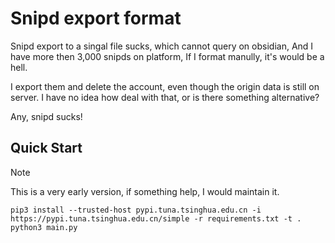 # Snipd export format

Snipd export to a singal file sucks, which cannot query on obsidian, And I have more then 3,000 snipds on platform, If I format manully, it's would be a hell.

I export them and delete the account, even though the origin data is still on server. I have no idea how deal with that, or is there something alternative?

Any, snipd sucks!

## Quick Start

> [!NOTE]
> This is a very early version, if something help, I would maintain it.

```shell
pip3 install --trusted-host pypi.tuna.tsinghua.edu.cn -i https://pypi.tuna.tsinghua.edu.cn/simple -r requirements.txt -t .
python3 main.py
```
